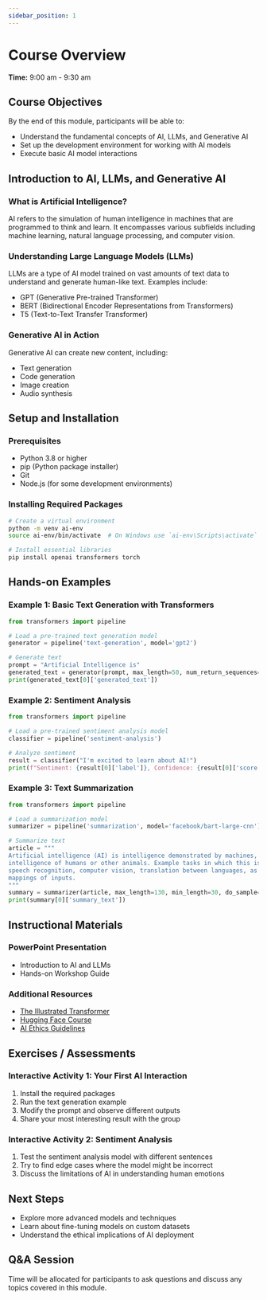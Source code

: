 ```yaml
---
sidebar_position: 1
---
```


# Course Overview

**Time:** 9:00 am - 9:30 am

## Course Objectives

By the end of this module, participants will be able to:
- Understand the fundamental concepts of AI, LLMs, and Generative AI
- Set up the development environment for working with AI models
- Execute basic AI model interactions

## Introduction to AI, LLMs, and Generative AI

### What is Artificial Intelligence?
AI refers to the simulation of human intelligence in machines that are programmed to think and learn. It encompasses various subfields including machine learning, natural language processing, and computer vision.

### Understanding Large Language Models (LLMs)
LLMs are a type of AI model trained on vast amounts of text data to understand and generate human-like text. Examples include:
- GPT (Generative Pre-trained Transformer)
- BERT (Bidirectional Encoder Representations from Transformers)
- T5 (Text-to-Text Transfer Transformer)

### Generative AI in Action
Generative AI can create new content, including:
- Text generation
- Code generation
- Image creation
- Audio synthesis

## Setup and Installation

### Prerequisites
- Python 3.8 or higher
- pip (Python package installer)
- Git
- Node.js (for some development environments)

### Installing Required Packages

```bash
# Create a virtual environment
python -m venv ai-env
source ai-env/bin/activate  # On Windows use `ai-env\Scripts\activate`

# Install essential libraries
pip install openai transformers torch
```

## Hands-on Examples

### Example 1: Basic Text Generation with Transformers

```python
from transformers import pipeline

# Load a pre-trained text generation model
generator = pipeline('text-generation', model='gpt2')

# Generate text
prompt = "Artificial Intelligence is"
generated_text = generator(prompt, max_length=50, num_return_sequences=1)
print(generated_text[0]['generated_text'])
```

### Example 2: Sentiment Analysis

```python
from transformers import pipeline

# Load a pre-trained sentiment analysis model
classifier = pipeline('sentiment-analysis')

# Analyze sentiment
result = classifier("I'm excited to learn about AI!")
print(f"Sentiment: {result[0]['label']}, Confidence: {result[0]['score']:.2f}")
```

### Example 3: Text Summarization

```python
from transformers import pipeline

# Load a summarization model
summarizer = pipeline('summarization', model='facebook/bart-large-cnn')

# Summarize text
article = """
Artificial intelligence (AI) is intelligence demonstrated by machines, as opposed to 
intelligence of humans or other animals. Example tasks in which this is done include 
speech recognition, computer vision, translation between languages, as well as other 
mappings of inputs.
"""
summary = summarizer(article, max_length=130, min_length=30, do_sample=False)
print(summary[0]['summary_text'])
```

## Instructional Materials

### PowerPoint Presentation
- Introduction to AI and LLMs
- Hands-on Workshop Guide

### Additional Resources
- [The Illustrated Transformer](https://jalammar.github.io/illustrated-transformer/)
- [Hugging Face Course](https://huggingface.co/course/)
- [AI Ethics Guidelines](https://ai.google/responsibility/principles/)

## Exercises / Assessments

### Interactive Activity 1: Your First AI Interaction
1. Install the required packages
2. Run the text generation example
3. Modify the prompt and observe different outputs
4. Share your most interesting result with the group

### Interactive Activity 2: Sentiment Analysis
1. Test the sentiment analysis model with different sentences
2. Try to find edge cases where the model might be incorrect
3. Discuss the limitations of AI in understanding human emotions

## Next Steps
- Explore more advanced models and techniques
- Learn about fine-tuning models on custom datasets
- Understand the ethical implications of AI deployment

## Q&A Session
Time will be allocated for participants to ask questions and discuss any topics covered in this module.
